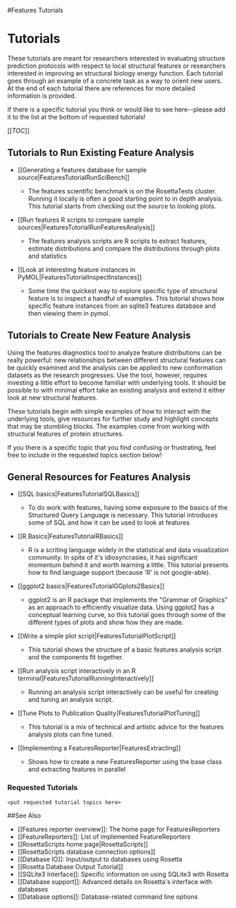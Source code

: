 #Features Tutorials

Tutorials
=========

These tutorials are meant for researchers interested in evaluating structure prediction protocols with respect to local structural features or researchers interested in improving an structural biology energy function. Each tutorial goes through an example of a concrete task as a way to orient new users. At the end of each tutorial there are references for more detailed information is provided.

If there is a specific tutorial you think or would like to see here--please add it to the list at the bottom of requested tutorials!

[[_TOC_]]

Tutorials to Run Existing Feature Analysis
------------------------------------------

-   [[Generating a features database for sample source|FeaturesTutorialRunSciBench]]
    -   The features scientific benchmark is on the RosettaTests cluster. Running it locally is often a good starting point to in depth analysis. This tutorial starts from checking out the source to looking plots.

-   [[Run features R scripts to compare sample sources|FeaturesTutorialRunFeaturesAnalysis]]
    -   The features analysis scripts are R scripts to extract features, estimate distributions and compare the distributions through plots and statistics

-   [[Look at interesting feature instances in PyMOL|FeaturesTutorialInspectInstances]]
    -   Some time the quickest way to explore specific type of structural feature is to inspect a handful of examples. This tutorial shows how specific feature instances from an sqlite3 features database and then viewing them in pymol.

Tutorials to Create New Feature Analysis
----------------------------------------

Using the features diagnostics tool to analyze feature distributions can be really powerful: new relationships between different structural features can be quickly examined and the analysis can be applied to new conformation datasets as the research progresses. Use the tool, however, requires investing a little effort to become familiar with underlying tools. It should be possible to with minimal effort take an existing analysis and extend it either look at new structural features.

These tutorials begin with simple examples of how to interact with the underlying tools, give resources for further study and highlight concepts that may be stumbling blocks. The examples come from working with structural features of protein structures.

If you there is a specific topic that you find confusing or frustrating, feel free to include in the requested topics section below!

General Resources for Features Analysis
---------------------------------------

-   [[SQL basics|FeaturesTutorialSQLBasics]]
    -   To do work with features, having some exposure to the basics of the Structured Query Language is necessary. This tutorial introduces some of SQL and how it can be used to look at features

-   [[R Basics|FeaturesTutorialRBasics]]
    -   R is a scriting language widely in the statistical and data visualization community. In spite of it's idiosyncrasies, it has significant momentum behind it and worth learning a little. This tutorial presents how to find language support (because 'R' is not google-able).

-   [[ggplot2 basics|FeaturesTutorialGGplots2Basics]]
    -   ggplot2 is an R package that implements the "Grammar of Graphics" as an approach to efficiently visualize data. Using ggplot2 has a conceptual learning curve, so this tutorial goes through some of the different types of plots and show how they are made.

-   [[Write a simple plot script|FeaturesTutorialPlotScript]]
    -   This tutorial shows the structure of a basic features analysis script and the components fit together.

-   [[Run analysis script interactively in an R terminal|FeaturesTutorialRunningInteractively]]
    -   Running an analysis script interactively can be useful for creating and tuning an analysis script.

-   [[Tune Plots to Publication Quality|FeaturesTutorialPlotTuning]]
    -   This tutorial is a mix of technical and artistic advice for the features analysis plots can fine tuned.

-   [[Implementing a FeaturesReporter|FeaturesExtracting]]
    -   Shows how to create a new FeaturesReporter using the base class and extracting features in parallel

### Requested Tutorials

    <put requested tutorial topics here>


##See Also

* [[Features reporter overview]]: The home page for FeaturesReporters
* [[FeatureReporters]]: List of implemented FeatureReporters
* [[RosettaScripts home page|RosettaScripts]]
* [[RosettaScripts database connection options]]
* [[Database IO]]: Input/output to databases using Rosetta
* [[Rosetta Database Output Tutorial]]
* [[SQLite3 Interface]]: Specific information on using SQLite3 with Rosetta
* [[Database support]]: Advanced details on Rosetta's interface with databases
* [[Database options]]: Database-related command line options